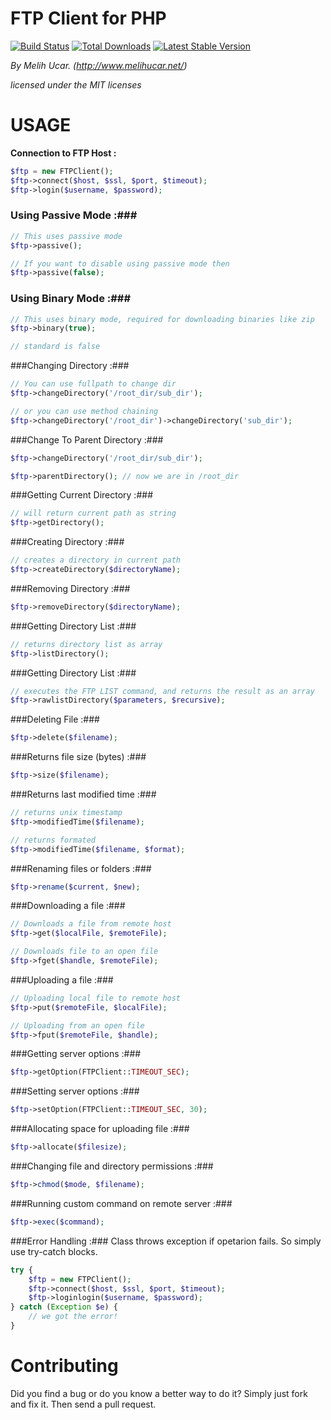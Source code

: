 FTP Client for PHP
=========================
[![Build Status](https://api.travis-ci.org/melihucar/ftpclient.png?branch=master)](https://travis-ci.org/melihucar/ftpclient)
[![Total Downloads](https://poser.pugx.org/melihucar/ftpclient/downloads.png)](https://packagist.org/packages/melihucar/ftpclient)
[![Latest Stable Version](https://poser.pugx.org/melihucar/ftpclient/v/stable.png)](https://packagist.org/packages/melihucar/ftpclient)

*By Melih Ucar.
(http://www.melihucar.net/)*

*licensed under the MIT licenses*

# USAGE
**Connection to FTP Host :**

```php
$ftp = new FTPClient();
$ftp->connect($host, $ssl, $port, $timeout);
$ftp->login($username, $password);
```

### Using Passive Mode :###

```php
// This uses passive mode
$ftp->passive();

// If you want to disable using passive mode then
$ftp->passive(false);
```


### Using Binary Mode :###

```php
// This uses binary mode, required for downloading binaries like zip
$ftp->binary(true);

// standard is false
```

###Changing Directory :###

```php
// You can use fullpath to change dir
$ftp->changeDirectory('/root_dir/sub_dir');

// or you can use method chaining
$ftp->changeDirectory('/root_dir')->changeDirectory('sub_dir');
```

###Change To Parent Directory :###

```php
$ftp->changeDirectory('/root_dir/sub_dir');

$ftp->parentDirectory(); // now we are in /root_dir
```

###Getting Current Directory :###

```php
// will return current path as string
$ftp->getDirectory();
```

###Creating Directory :###

```php
// creates a directory in current path
$ftp->createDirectory($directoryName);
```

###Removing Directory :###

```php
$ftp->removeDirectory($directoryName);
```

###Getting Directory List :###

```php
// returns directory list as array
$ftp->listDirectory();
```

###Getting Directory List :###

```php
// executes the FTP LIST command, and returns the result as an array
$ftp->rawlistDirectory($parameters, $recursive);
```

###Deleting File :###

```php
$ftp->delete($filename);
```

###Returns file size (bytes) :###

```php
$ftp->size($filename);
```

###Returns last modified time :###

```php
// returns unix timestamp
$ftp->modifiedTime($filename);

// returns formated
$ftp->modifiedTime($filename, $format);
```

###Renaming files or folders :###

```php
$ftp->rename($current, $new);
```

###Downloading a file :###
```php
// Downloads a file from remote host
$ftp->get($localFile, $remoteFile);

// Downloads file to an open file
$ftp->fget($handle, $remoteFile);
```

###Uploading a file :###
```php
// Uploading local file to remote host
$ftp->put($remoteFile, $localFile);

// Uploading from an open file
$ftp->fput($remoteFile, $handle);
```

###Getting server options :###
```php
$ftp->getOption(FTPClient::TIMEOUT_SEC);
```

###Setting server options :###
```php
$ftp->setOption(FTPClient::TIMEOUT_SEC, 30);
```

###Allocating space for uploading file :###
```php
$ftp->allocate($filesize);
```

###Changing file and directory permissions :###
```php
$ftp->chmod($mode, $filename);
```

###Running custom command on remote server :###
```php
$ftp->exec($command);
```

###Error Handling :###
Class throws exception if opetarion fails. So simply use try-catch blocks.
```php
try {
    $ftp = new FTPClient();
    $ftp->connect($host, $ssl, $port, $timeout);
    $ftp->loginlogin($username, $password);
} catch (Exception $e) {
    // we got the error!
}
```

# Contributing
Did you find a bug or do you know a better way to do it? Simply just fork and fix it. Then send a pull request.
